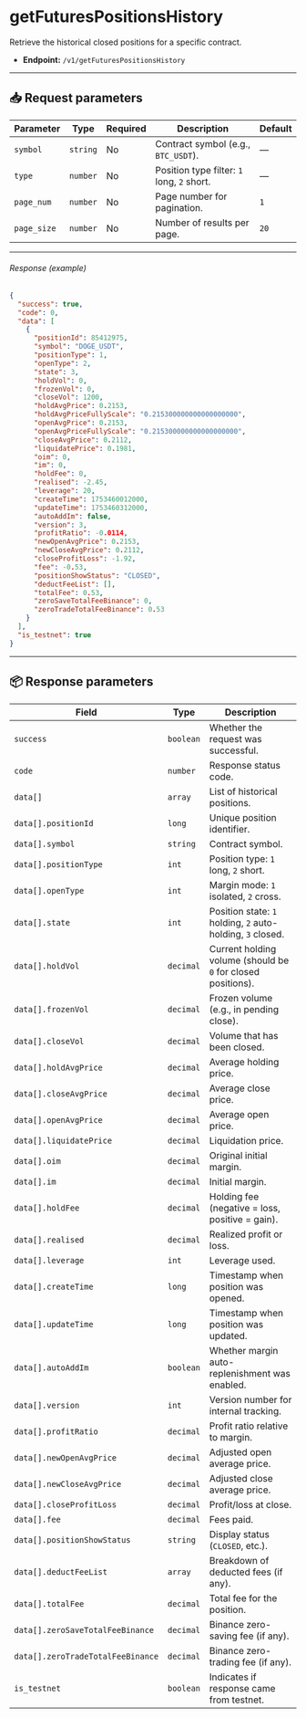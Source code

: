 # getFuturesPositionsHistory

Retrieve the historical closed positions for a specific contract.

- **Endpoint:** `/v1/getFuturesPositionsHistory`

---

## 📥 Request parameters

| **Parameter** | **Type**   | **Required** | **Description**                                           | **Default** |
|---------------|------------|--------------|-----------------------------------------------------------|-------------|
| `symbol`      | `string`   | No           | Contract symbol (e.g., `BTC_USDT`).                       | —           |
| `type`        | `number`   | No           | Position type filter: `1` long, `2` short.                | —           |
| `page_num`    | `number`   | No           | Page number for pagination.                               | `1`         |
| `page_size`   | `number`   | No           | Number of results per page.                               | `20`        |

---

###### Response (example)

```json
{
  "success": true,
  "code": 0,
  "data": [
    {
      "positionId": 85412975,
      "symbol": "DOGE_USDT",
      "positionType": 1,
      "openType": 2,
      "state": 3,
      "holdVol": 0,
      "frozenVol": 0,
      "closeVol": 1200,
      "holdAvgPrice": 0.2153,
      "holdAvgPriceFullyScale": "0.215300000000000000000",
      "openAvgPrice": 0.2153,
      "openAvgPriceFullyScale": "0.215300000000000000000",
      "closeAvgPrice": 0.2112,
      "liquidatePrice": 0.1981,
      "oim": 0,
      "im": 0,
      "holdFee": 0,
      "realised": -2.45,
      "leverage": 20,
      "createTime": 1753460012000,
      "updateTime": 1753460312000,
      "autoAddIm": false,
      "version": 3,
      "profitRatio": -0.0114,
      "newOpenAvgPrice": 0.2153,
      "newCloseAvgPrice": 0.2112,
      "closeProfitLoss": -1.92,
      "fee": -0.53,
      "positionShowStatus": "CLOSED",
      "deductFeeList": [],
      "totalFee": 0.53,
      "zeroSaveTotalFeeBinance": 0,
      "zeroTradeTotalFeeBinance": 0.53
    }
  ],
  "is_testnet": true
}
```

---

## 📦 Response parameters

| **Field**                         | **Type**    | **Description**                                             |
|----------------------------------|-------------|-------------------------------------------------------------|
| `success`                        | `boolean`   | Whether the request was successful.                         |
| `code`                           | `number`    | Response status code.                                       |
| `data[]`                         | `array`     | List of historical positions.                               |
| `data[].positionId`              | `long`      | Unique position identifier.                                 |
| `data[].symbol`                  | `string`    | Contract symbol.                                            |
| `data[].positionType`            | `int`       | Position type: `1` long, `2` short.                         |
| `data[].openType`                | `int`       | Margin mode: `1` isolated, `2` cross.                       |
| `data[].state`                   | `int`       | Position state: `1` holding, `2` auto-holding, `3` closed.  |
| `data[].holdVol`                 | `decimal`   | Current holding volume (should be `0` for closed positions).|
| `data[].frozenVol`               | `decimal`   | Frozen volume (e.g., in pending close).                     |
| `data[].closeVol`                | `decimal`   | Volume that has been closed.                                |
| `data[].holdAvgPrice`            | `decimal`   | Average holding price.                                      |
| `data[].closeAvgPrice`           | `decimal`   | Average close price.                                        |
| `data[].openAvgPrice`            | `decimal`   | Average open price.                                         |
| `data[].liquidatePrice`          | `decimal`   | Liquidation price.                                          |
| `data[].oim`                     | `decimal`   | Original initial margin.                                    |
| `data[].im`                      | `decimal`   | Initial margin.                                             |
| `data[].holdFee`                 | `decimal`   | Holding fee (negative = loss, positive = gain).             |
| `data[].realised`                | `decimal`   | Realized profit or loss.                                    |
| `data[].leverage`                | `int`       | Leverage used.                                              |
| `data[].createTime`              | `long`      | Timestamp when position was opened.                         |
| `data[].updateTime`              | `long`      | Timestamp when position was updated.                        |
| `data[].autoAddIm`               | `boolean`   | Whether margin auto-replenishment was enabled.              |
| `data[].version`                | `int`       | Version number for internal tracking.                       |
| `data[].profitRatio`             | `decimal`   | Profit ratio relative to margin.                            |
| `data[].newOpenAvgPrice`         | `decimal`   | Adjusted open average price.                                |
| `data[].newCloseAvgPrice`        | `decimal`   | Adjusted close average price.                               |
| `data[].closeProfitLoss`         | `decimal`   | Profit/loss at close.                                       |
| `data[].fee`                     | `decimal`   | Fees paid.                                                  |
| `data[].positionShowStatus`      | `string`    | Display status (`CLOSED`, etc.).                            |
| `data[].deductFeeList`           | `array`     | Breakdown of deducted fees (if any).                        |
| `data[].totalFee`                | `decimal`   | Total fee for the position.                                 |
| `data[].zeroSaveTotalFeeBinance`| `decimal`   | Binance zero-saving fee (if any).                           |
| `data[].zeroTradeTotalFeeBinance`| `decimal`  | Binance zero-trading fee (if any).                          |
| `is_testnet`                     | `boolean`   | Indicates if response came from testnet.                    |
